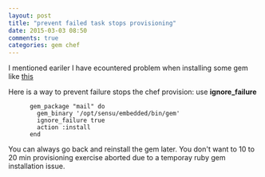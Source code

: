 ```yaml
---
layout: post
title: "prevent failed task stops provisioning"
date: 2015-03-03 08:50
comments: true
categories: gem chef
---
```


I mentioned eariler I have ecountered problem when installing some gem like [this](/post/2015/02/26/gem-install-hipchat)

Here is a way to prevent failure stops the chef provision: use **ignore_failure**

          gem_package "mail" do
            gem_binary '/opt/sensu/embedded/bin/gem'
            ignore_failure true
            action :install
          end


You can always go back and reinstall the gem later. You don't want to 10 to 20 min provisioning exercise aborted due to a temporay ruby gem installation issue.



